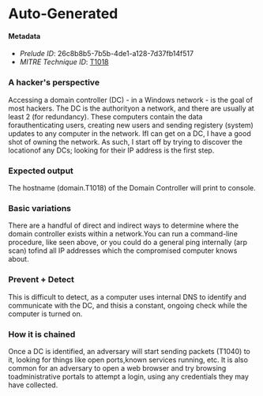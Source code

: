 
# Auto-Generated

#### Metadata

- *Prelude ID*: 26c8b8b5-7b5b-4de1-a128-7d37fb14f517
- *MITRE Technique ID*: [T1018](https://attack.mitre.org/techniques/T1018/)

### A hacker's perspective

Accessing a domain controller (DC) - in a Windows network - is the goal of most hackers. The DC is the authorityon a network, and there are usually at least 2 (for redundancy). These computers contain the data forauthenticating users, creating new users and sending registery (system) updates to any computer in the network. IfI can get on a DC, I have a good shot of owning the network. As such, I start off by trying to discover the locationof any DCs; looking for their IP address is the first step.

### Expected output

The hostname (domain.T1018) of the Domain Controller will print to console.

### Basic variations

There are a handful of direct and indirect ways to determine where the domain controller exists within a network.You can run a command-line procedure, like seen above, or you could do a general ping internally (arp scan) tofind all IP addresses which the compromised computer knows about.

### Prevent + Detect

This is difficult to detect, as a computer uses internal DNS to identify and communicate with the DC, and thisis a constant, ongoing check while the computer is turned on.

### How it is chained

Once a DC is identified, an adversary will start sending packets (T1040) to it, looking for things like open ports,known services running, etc. It is also common for an adversary to open a web browser and try browsing toadministrative portals to attempt a login, using any credentials they may have collected.
